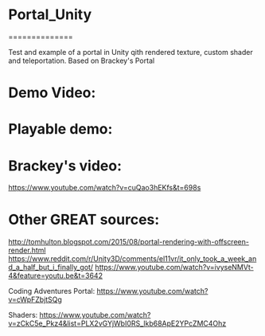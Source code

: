 # Portal_Unity
==============

Test and example of a portal in Unity qith rendered texture, custom shader and teleportation. Based on Brackey's Portal

Demo Video:
===========

Playable demo: 
==============


Brackey's video:
================

https://www.youtube.com/watch?v=cuQao3hEKfs&t=698s


Other GREAT sources:
====================

http://tomhulton.blogspot.com/2015/08/portal-rendering-with-offscreen-render.html
https://www.reddit.com/r/Unity3D/comments/el11vr/it_only_took_a_week_and_a_half_but_i_finally_got/
https://www.youtube.com/watch?v=ivyseNMVt-4&feature=youtu.be&t=3642

Coding Adventures Portal: 
https://www.youtube.com/watch?v=cWpFZbjtSQg

Shaders:
https://www.youtube.com/watch?v=zCkC5e_Pkz4&list=PLX2vGYjWbI0RS_lkb68ApE2YPcZMC4Ohz




 
 
